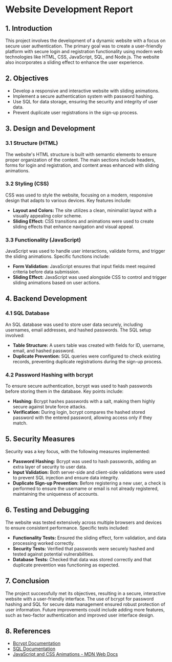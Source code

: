 # Website Development Report

## 1. Introduction

This project involves the development of a dynamic website with a focus on secure user authentication. The primary goal was to create a user-friendly platform with secure login and registration functionality using modern web technologies like HTML, CSS, JavaScript, SQL, and Node.js. The website also incorporates a sliding effect to enhance the user experience.

## 2. Objectives

- Develop a responsive and interactive website with sliding animations.
- Implement a secure authentication system with password hashing.
- Use SQL for data storage, ensuring the security and integrity of user data.
- Prevent duplicate user registrations in the sign-up process.

## 3. Design and Development

### 3.1 Structure (HTML)

The website's HTML structure is built with semantic elements to ensure proper organization of the content. The main sections include headers, forms for login and registration, and content areas enhanced with sliding animations.

### 3.2 Styling (CSS)

CSS was used to style the website, focusing on a modern, responsive design that adapts to various devices. Key features include:

- **Layout and Colors:** The site utilizes a clean, minimalist layout with a visually appealing color scheme.
- **Sliding Effect:** CSS transitions and animations were used to create sliding effects that enhance navigation and visual appeal.

### 3.3 Functionality (JavaScript)

JavaScript was used to handle user interactions, validate forms, and trigger the sliding animations. Specific functions include:

- **Form Validation:** JavaScript ensures that input fields meet required criteria before data submission.
- **Sliding Effect:** JavaScript was used alongside CSS to control and trigger sliding animations based on user actions.

## 4. Backend Development

### 4.1 SQL Database

An SQL database was used to store user data securely, including usernames, email addresses, and hashed passwords. The SQL setup involved:

- **Table Structure:** A users table was created with fields for ID, username, email, and hashed password.
- **Duplicate Prevention:** SQL queries were configured to check existing records, preventing duplicate registrations during the sign-up process.

### 4.2 Password Hashing with bcrypt

To ensure secure authentication, bcrypt was used to hash passwords before storing them in the database. Key points include:

- **Hashing:** Bcrypt hashes passwords with a salt, making them highly secure against brute force attacks.
- **Verification:** During login, bcrypt compares the hashed stored password with the entered password, allowing access only if they match.

## 5. Security Measures

Security was a key focus, with the following measures implemented:

- **Password Hashing:** Bcrypt was used to hash passwords, adding an extra layer of security to user data.
- **Input Validation:** Both server-side and client-side validations were used to prevent SQL injection and ensure data integrity.
- **Duplicate Sign-up Prevention:** Before registering a new user, a check is performed to ensure the username or email is not already registered, maintaining the uniqueness of accounts.

## 6. Testing and Debugging

The website was tested extensively across multiple browsers and devices to ensure consistent performance. Specific tests included:

- **Functionality Tests:** Ensured the sliding effect, form validation, and data processing worked correctly.
- **Security Tests:** Verified that passwords were securely hashed and tested against potential vulnerabilities.
- **Database Tests:** Checked that data was stored correctly and that duplicate prevention was functioning as expected.

## 7. Conclusion

The project successfully met its objectives, resulting in a secure, interactive website with a user-friendly interface. The use of bcrypt for password hashing and SQL for secure data management ensured robust protection of user information. Future improvements could include adding more features, such as two-factor authentication and improved user interface design.

## 8. References

- [Bcrypt Documentation](https://www.npmjs.com/package/bcrypt)
- [SQL Documentation](https://dev.mysql.com/doc/)
- [JavaScript and CSS Animations - MDN Web Docs](https://developer.mozilla.org/)
